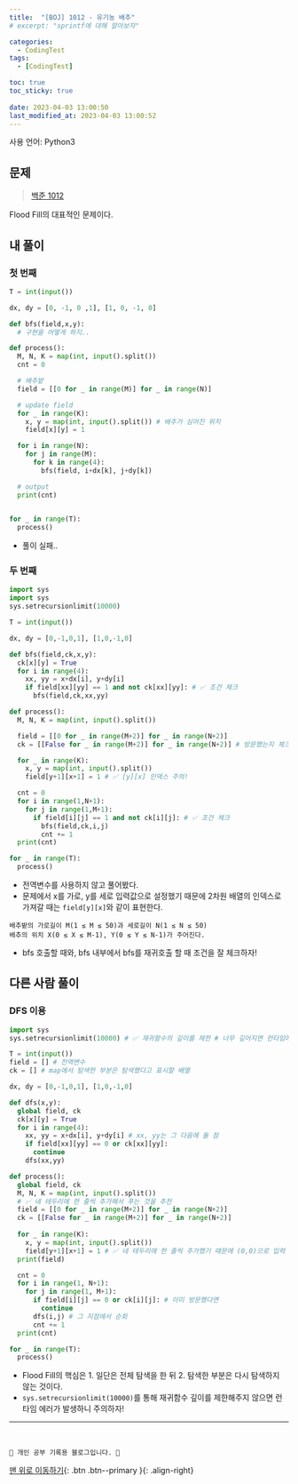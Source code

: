```yaml
---
title:  "[BOJ] 1012 - 유기농 배추"
# excerpt: "sprintf에 대해 알아보자"

categories:
  - CodingTest
tags:
  - [CodingTest]

toc: true
toc_sticky: true
 
date: 2023-04-03 13:00:50
last_modified_at: 2023-04-03 13:00:52
---
```


사용 언어: Python3

## 문제
> [백준 1012](https://www.acmicpc.net/problem/1012)

Flood Fill의 대표적인 문제이다.


## 내 풀이
### 첫 번째
```py
T = int(input())

dx, dy = [0, -1, 0 ,1], [1, 0, -1, 0]

def bfs(field,x,y):
  # 구현을 어떻게 하지..

def process():
  M, N, K = map(int, input().split())
  cnt = 0

  # 배추밭
  field = [[0 for _ in range(M)] for _ in range(N)]

  # update field
  for _ in range(K):
    x, y = map(int, input().split()) # 배추가 심어진 위치
    field[x][y] = 1

  for i in range(N):
    for j in range(M):
      for k in range(4):
        bfs(field, i+dx[k], j+dy[k])

  # output
  print(cnt)
  

for _ in range(T):
  process()
```
- 풀이 실패..

### 두 번째
```py
import sys
import sys
sys.setrecursionlimit(10000)

T = int(input())

dx, dy = [0,-1,0,1], [1,0,-1,0]

def bfs(field,ck,x,y):
  ck[x][y] = True
  for i in range(4):
    xx, yy = x+dx[i], y+dy[i]
    if field[xx][yy] == 1 and not ck[xx][yy]: # ✅ 조건 체크
      bfs(field,ck,xx,yy)

def process():
  M, N, K = map(int, input().split())

  field = [[0 for _ in range(M+2)] for _ in range(N+2)]
  ck = [[False for _ in range(M+2)] for _ in range(N+2)] # 방문했는지 체크

  for _ in range(K):
    x, y = map(int, input().split())
    field[y+1][x+1] = 1 # ✅ [y][x] 인덱스 주의!

  cnt = 0
  for i in range(1,N+1):
    for j in range(1,M+1):
      if field[i][j] == 1 and not ck[i][j]: # ✅ 조건 체크
        bfs(field,ck,i,j)
        cnt += 1
  print(cnt)

for _ in range(T):
  process()
```
- 전역변수를 사용하지 않고 풀어봤다.
- 문제에서 x를 가로, y를 세로 입력값으로 설정했기 때문에 2차원 배열의 인덱스로 가져갈 때는 `field[y][x]`와 같이 표현한다.
```
배추밭의 가로길이 M(1 ≤ M ≤ 50)과 세로길이 N(1 ≤ N ≤ 50)
배추의 위치 X(0 ≤ X ≤ M-1), Y(0 ≤ Y ≤ N-1)가 주어진다.
```
- bfs 호출할 때와, bfs 내부에서 bfs를 재귀호출 할 때 조건을 잘 체크하자!

## 다른 사람 풀이
### DFS 이용
```py
import sys
sys.setrecursionlimit(10000) # ✅ 재귀함수의 깊이를 제한 # 너무 깊어지면 런타임에러가 발생하기 때문

T = int(input())
field = [] # 전역변수
ck = [] # map에서 탐색한 부분은 탐색했다고 표시할 배열

dx, dy = [0,-1,0,1], [1,0,-1,0]

def dfs(x,y):
  global field, ck
  ck[x][y] = True
  for i in range(4):
    xx, yy = x+dx[i], y+dy[i] # xx, yy는 그 다음에 돌 점
    if field[xx][yy] == 0 or ck[xx][yy]:
      continue
    dfs(xx,yy)

def process():
  global field, ck
  M, N, K = map(int, input().split())
  # ✅ 네 테두리에 한 줄씩 추가해서 푸는 것을 추천
  field = [[0 for _ in range(M+2)] for _ in range(N+2)]
  ck = [[False for _ in range(M+2)] for _ in range(N+2)]
  
  for _ in range(K):
    x, y = map(int, input().split())
    field[y+1][x+1] = 1 # ✅ 네 테두리에 한 줄씩 추가했기 때문에 (0,0)으로 입력 받았다면 (1,1) 자리에 채워야 한다
  print(field)

  cnt = 0
  for i in range(1, N+1):
    for j in range(1, M+1):
      if field[i][j] == 0 or ck[i][j]: # 이미 방문했다면
        continue
      dfs(i,j) # 그 지점에서 순회
      cnt += 1
  print(cnt)

for _ in range(T):
  process()
```
- Flood Fill의 핵심은 1. 일단은 전체 탐색을 한 뒤 2. 탐색한 부분은 다시 탐색하지 않는 것이다.
- `sys.setrecursionlimit(10000)`를 통해 재귀함수 깊이를 제한해주지 않으면 런타임 에러가 발생하니 주의하자!





***
<br>


    💛 개인 공부 기록용 블로그입니다. 👻

[맨 위로 이동하기](#){: .btn .btn--primary }{: .align-right}